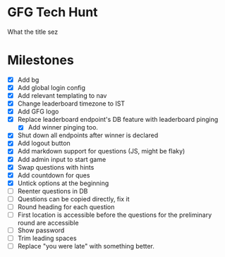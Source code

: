 # GFG Tech Hunt
What the title sez

# Milestones
- [X] Add bg
- [X] Add global login config
- [X] Add relevant templating to nav
- [X] Change leaderboard timezone to IST 
- [X] Add GFG logo
- [X] Replace leaderboard endpoint's DB feature with leaderboard pinging
  - [X] Add winner pinging too.
- [X] Shut down all endpoints after winner is declared
- [X] Add logout button
- [X] Add markdown support for questions (JS, might be flaky)
- [X] Add admin input to start game
- [X] Swap questions with hints
- [X] Add countdown for ques
- [X] Untick options at the beginning
- [ ] Reenter questions in DB
- [ ] Questions can be copied directly, fix it
- [ ] Round heading for each question
- [ ] First location is accessible before the questions for the preliminary round are accessible
- [ ] Show password
- [ ] Trim leading spaces
- [ ] Replace "you were late" with something better.